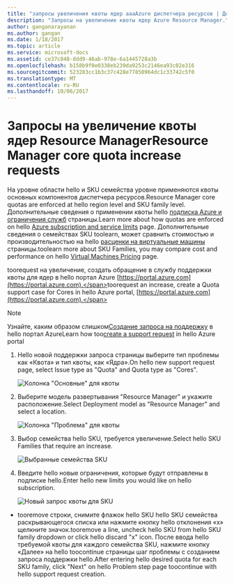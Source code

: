 ```yaml
---
title: "запросы увеличения квоты ядер aaaAzure диспетчера ресурсов | Документы Microsoft"
description: "Запросы на увеличение квоты ядер Azure Resource Manager."
author: ganganarayanan
ms.author: gangan
ms.date: 1/18/2017
ms.topic: article
ms.service: microsoft-docs
ms.assetid: ce37c848-ddd9-46ab-978e-6a1445728a3b
ms.openlocfilehash: b158b9f0e0338eb239da9253c2146ea93c02e316
ms.sourcegitcommit: 523283cc1b3c37c428e77850964dc1c33742c5f0
ms.translationtype: MT
ms.contentlocale: ru-RU
ms.lasthandoff: 10/06/2017
---
```

# <a name="resource-manager-core-quota-increase-requests"></a><span data-ttu-id="a57d4-103">Запросы на увеличение квоты ядер Resource Manager</span><span class="sxs-lookup"><span data-stu-id="a57d4-103">Resource Manager core quota increase requests</span></span>

<span data-ttu-id="a57d4-104">На уровне области hello и SKU семейства уровне применяются квоты основных компонентов диспетчера ресурсов.</span><span class="sxs-lookup"><span data-stu-id="a57d4-104">Resource Manager core quotas are enforced at hello region level and SKU family level.</span></span>
<span data-ttu-id="a57d4-105">Дополнительные сведения о применении квоты hello [подписка Azure и ограничения служб](http://aka.ms/quotalimits) страницы.</span><span class="sxs-lookup"><span data-stu-id="a57d4-105">Learn more about how quotas are enforced on hello [Azure subscription and service limits](http://aka.ms/quotalimits) page.</span></span>
<span data-ttu-id="a57d4-106">Дополнительные сведения о семействах SKU toolearn, может сравнить стоимостью и производительностью на hello [расценки на виртуальные машины](http://aka.ms/pricingcompute) страницы.</span><span class="sxs-lookup"><span data-stu-id="a57d4-106">toolearn more about SKU Families, you may compare cost and performance on hello [Virtual Machines Pricing](http://aka.ms/pricingcompute) page.</span></span>

<span data-ttu-id="a57d4-107">toorequest на увеличение, создать обращение в службу поддержки квоты для ядер в hello портал Azure [https://portal.azure.com](https://portal.azure.com).</span><span class="sxs-lookup"><span data-stu-id="a57d4-107">toorequest an increase, create a Quota support case for Cores in hello Azure portal, [https://portal.azure.com](https://portal.azure.com).</span></span>

> [!NOTE]
> <span data-ttu-id="a57d4-108">Узнайте, каким образом слишком[Создание запроса на поддержку](https://docs.microsoft.com/azure/azure-supportability/how-to-create-azure-support-request) в hello портал Azure</span><span class="sxs-lookup"><span data-stu-id="a57d4-108">Learn how too[create a support request](https://docs.microsoft.com/azure/azure-supportability/how-to-create-azure-support-request) in hello Azure portal</span></span>

1. <span data-ttu-id="a57d4-109">Hello новой поддержки запроса страницы выберите тип проблемы как «Квота» и тип квоты, как «Ядра».</span><span class="sxs-lookup"><span data-stu-id="a57d4-109">On hello new support request page, select Issue type as "Quota" and Quota type as "Cores".</span></span>

    ![Колонка "Основные" для квоты](./media/resource-manager-core-quotas-request/Basics-blade.png)

2. <span data-ttu-id="a57d4-111">Выберите модель развертывания "Resource Manager" и укажите расположение.</span><span class="sxs-lookup"><span data-stu-id="a57d4-111">Select Deployment model as "Resource Manager" and select a location.</span></span>

    ![Колонка "Проблема" для квоты](./media/resource-manager-core-quotas-request/Problem-step.png)

3. <span data-ttu-id="a57d4-113">Выбор семейства hello SKU, требуется увеличение.</span><span class="sxs-lookup"><span data-stu-id="a57d4-113">Select hello SKU Families that require an increase.</span></span>

    ![Выбранные семейства SKU](./media/resource-manager-core-quotas-request/SKU-selected.png)

4. <span data-ttu-id="a57d4-115">Введите hello новые ограничения, которые будут отправлены в подписке hello.</span><span class="sxs-lookup"><span data-stu-id="a57d4-115">Enter hello new limits you would like on hello subscription.</span></span>

    ![Новый запрос квоты для SKU](./media/resource-manager-core-quotas-request/SKU-new-quota.png)

- <span data-ttu-id="a57d4-117">tooremove строки, снимите флажок hello SKU hello SKU семейства раскрывающегося списка или нажмите кнопку hello отклонения «x» щелкните значок.</span><span class="sxs-lookup"><span data-stu-id="a57d4-117">tooremove a line, uncheck hello SKU from hello SKU family dropdown or click hello discard "x" icon.</span></span>
<span data-ttu-id="a57d4-118">После ввода hello требуемой квоты для каждого семейства SKU, нажмите кнопку «Далее» на hello toocontinue страницы шаг проблемы с созданием запроса поддержки hello.</span><span class="sxs-lookup"><span data-stu-id="a57d4-118">After entering hello desired quota for each SKU family, click "Next" on hello Problem step page toocontinue with hello support request creation.</span></span>
